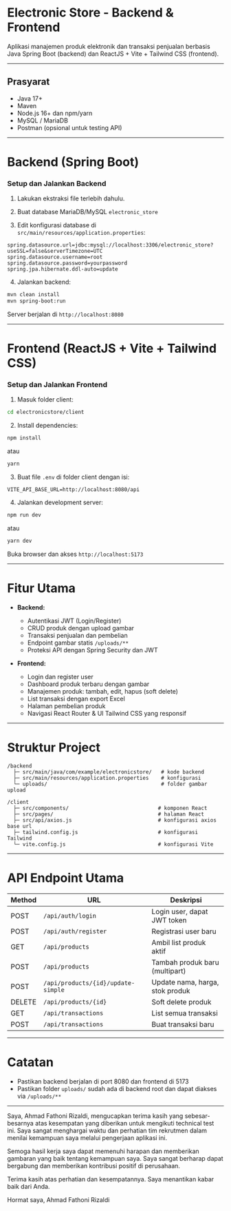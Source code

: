 # Electronic Store - Backend & Frontend

Aplikasi manajemen produk elektronik dan transaksi penjualan berbasis Java Spring Boot (backend) dan ReactJS + Vite + Tailwind CSS (frontend).

---

## Prasyarat

- Java 17+
- Maven
- Node.js 16+ dan npm/yarn
- MySQL / MariaDB
- Postman (opsional untuk testing API)

---

# Backend (Spring Boot)

### Setup dan Jalankan Backend

1. Lakukan ekstraksi file terlebih dahulu.


2. Buat database MariaDB/MySQL `electronic_store`

3. Edit konfigurasi database di `src/main/resources/application.properties`:

```properties
spring.datasource.url=jdbc:mysql://localhost:3306/electronic_store?useSSL=false&serverTimezone=UTC
spring.datasource.username=root
spring.datasource.password=yourpassword
spring.jpa.hibernate.ddl-auto=update
```

4. Jalankan backend:

```bash
mvn clean install
mvn spring-boot:run
```

Server berjalan di `http://localhost:8080`

---

# Frontend (ReactJS + Vite + Tailwind CSS)

### Setup dan Jalankan Frontend

1. Masuk folder client:

```bash
cd electronicstore/client
```

2. Install dependencies:

```bash
npm install
```
atau
```bash
yarn
```

3. Buat file `.env` di folder client dengan isi:

```
VITE_API_BASE_URL=http://localhost:8080/api
```

4. Jalankan development server:

```bash
npm run dev
```
atau
```bash
yarn dev
```

Buka browser dan akses `http://localhost:5173`

---

# Fitur Utama

- **Backend:**
  - Autentikasi JWT (Login/Register)
  - CRUD produk dengan upload gambar
  - Transaksi penjualan dan pembelian
  - Endpoint gambar statis `/uploads/**`
  - Proteksi API dengan Spring Security dan JWT

- **Frontend:**
  - Login dan register user
  - Dashboard produk terbaru dengan gambar
  - Manajemen produk: tambah, edit, hapus (soft delete)
  - List transaksi dengan export Excel
  - Halaman pembelian produk
  - Navigasi React Router & UI Tailwind CSS yang responsif

---

# Struktur Project

```
/backend
  ├─ src/main/java/com/example/electronicstore/   # kode backend
  ├─ src/main/resources/application.properties    # konfigurasi
  └─ uploads/                                     # folder gambar upload

/client
  ├─ src/components/                             # komponen React
  ├─ src/pages/                                  # halaman React
  ├─ src/api/axios.js                            # konfigurasi axios base url
  ├─ tailwind.config.js                          # konfigurasi Tailwind
  └─ vite.config.js                              # konfigurasi Vite
```

---

# API Endpoint Utama

| Method | URL                        | Deskripsi                     |
|--------|----------------------------|-------------------------------|
| POST   | `/api/auth/login`           | Login user, dapat JWT token    |
| POST   | `/api/auth/register`        | Registrasi user baru           |
| GET    | `/api/products`             | Ambil list produk aktif        |
| POST   | `/api/products`             | Tambah produk baru (multipart) |
| POST   | `/api/products/{id}/update-simple` | Update nama, harga, stok produk |
| DELETE | `/api/products/{id}`        | Soft delete produk             |
| GET    | `/api/transactions`         | List semua transaksi           |
| POST   | `/api/transactions`         | Buat transaksi baru            |

---

# Catatan

- Pastikan backend berjalan di port 8080 dan frontend di 5173
- Pastikan folder `uploads/` sudah ada di backend root dan dapat diakses via `/uploads/**`

---

Saya, Ahmad Fathoni Rizaldi, mengucapkan terima kasih yang sebesar-besarnya atas kesempatan yang diberikan untuk mengikuti technical test ini. Saya sangat menghargai waktu dan perhatian tim rekrutmen dalam menilai kemampuan saya melalui pengerjaan aplikasi ini.

Semoga hasil kerja saya dapat memenuhi harapan dan memberikan gambaran yang baik tentang kemampuan saya. Saya sangat berharap dapat bergabung dan memberikan kontribusi positif di perusahaan.

Terima kasih atas perhatian dan kesempatannya. Saya menantikan kabar baik dari Anda.

Hormat saya,
Ahmad Fathoni Rizaldi